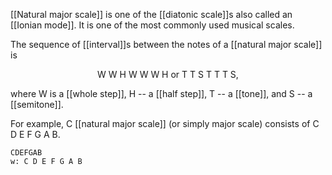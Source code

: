 [[Natural major scale]] is one of the [[diatonic scale]]s also called an [[Ionian mode]]. It is one of the most commonly used musical scales. 

The sequence of [[interval]]s between the notes of a [[natural major scale]] is
<p style="text-align:center;">W W H W W W H  or  T T S T T T S,</p>
where W is a [[whole step]], H -- a [[half step]], T -- a [[tone]], and S -- a [[semitone]].

For example, C [[natural major scale]] (or simply major scale) consists of C D E F G A B.
```music-abc
CDEFGAB
w: C D E F G A B
```
